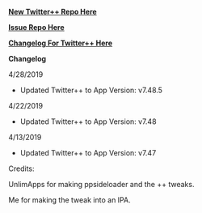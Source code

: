 **[New Twitter++ Repo Here](https://github.com/JMccormick264/TwitterPP)**

**[Issue Repo Here](https://github.com/eni9889/TW-PP-Issues)**

**[Changelog For Twitter++ Here](https://beta.unlimapps.com/changes/com.unlimapps.twitterpp)**

**Changelog**

4/28/2019

 - Updated Twitter++ to App Version: v7.48.5

4/22/2019

 - Updated Twitter++ to App Version: v7.48

4/13/2019

 - Updated Twitter++ to App Version: v7.47

Credits:

UnlimApps for making ppsideloader and the ++ tweaks.

Me for making the tweak into an IPA.
